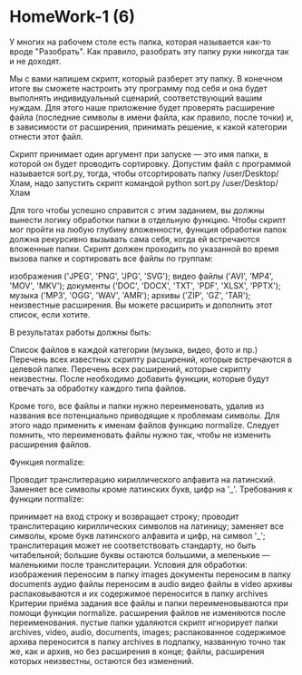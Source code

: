 # HomeWork-1 (6)

У многих на рабочем столе есть папка, которая называется как-то вроде "Разобрать". Как правило, разобрать эту папку руки никогда так и не доходят.

Мы с вами напишем скрипт, который разберет эту папку. В конечном итоге вы сможете настроить эту программу под себя и она будет выполнять индивидуальный сценарий, соответствующий вашим нуждам. Для этого наше приложение будет проверять расширение файла (последние символы в имени файла, как правило, после точки) и, в зависимости от расширения, принимать решение, к какой категории отнести этот файл.

Скрипт принимает один аргумент при запуске — это имя папки, в которой он будет проводить сортировку. Допустим файл с программой называется sort.py, тогда, чтобы отсортировать папку /user/Desktop/Хлам, надо запустить скрипт командой python sort.py /user/Desktop/Хлам

Для того чтобы успешно справится с этим заданием, вы должны вынести логику обработки папки в отдельную функцию.
Чтобы скрипт мог пройти на любую глубину вложенности, функция обработки папок должна рекурсивно вызывать сама себя, когда ей встречаются вложенные папки.
Скрипт должен проходить по указанной во время вызова папке и сортировать все файлы по группам:

изображения ('JPEG', 'PNG', 'JPG', 'SVG');
видео файлы ('AVI', 'MP4', 'MOV', 'MKV');
документы ('DOC', 'DOCX', 'TXT', 'PDF', 'XLSX', 'PPTX');
музыка ('MP3', 'OGG', 'WAV', 'AMR');
архивы ('ZIP', 'GZ', 'TAR');
неизвестные расширения.
Вы можете расширить и дополнить этот список, если хотите.

В результатах работы должны быть:

Список файлов в каждой категории (музыка, видео, фото и пр.)
Перечень всех известных скрипту расширений, которые встречаются в целевой папке.
Перечень всех расширений, которые скрипту неизвестны.
После необходимо добавить функции, которые будут отвечать за обработку каждого типа файлов.

Кроме того, все файлы и папки нужно переименовать, удалив из названия все потенциально приводящие к проблемам символы. Для этого надо применить к именам файлов функцию normalize. Следует помнить, что переименовать файлы нужно так, чтобы не изменить расширения файлов.

Функция normalize:

Проводит транслитерацию кириллического алфавита на латинский.
Заменяет все символы кроме латинских букв, цифр на '_'.
Требования к функции normalize:

принимает на вход строку и возвращает строку;
проводит транслитерацию кириллических символов на латиницу;
заменяет все символы, кроме букв латинского алфавита и цифр, на символ '_';
транслитерация может не соответствовать стандарту, но быть читабельной;
большие буквы остаются большими, а меленькие — маленькими после транслитерации.
Условия для обработки:
изображения переносим в папку images
документы переносим в папку documents
аудио файлы переносим в audio
видео файлы в video
архивы распаковываются и их содержимое переносится в папку archives
Критерии приёма задания
все файлы и папки переименовываются при помощи функции normalize.
расширения файлов не изменяются после переименования.
пустые папки удаляются
скрипт игнорирует папки archives, video, audio, documents, images;
распакованное содержимое архива переносится в папку archives в подпапку, названную точно так же, как и архив, но без расширения в конце;
файлы, расширения которых неизвестны, остаются без изменений.
